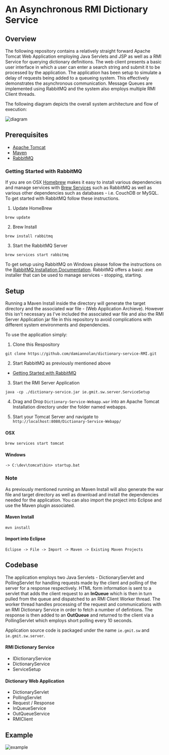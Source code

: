 # An Asynchronous RMI Dictionary Service

## Overview

The following repository contains a relatively straight forward Apache Tomcat Web Application employing Java Servlets and JSP as well as a RMI Service for querying dictionary definitions. 
The web client presents a basic user interface in which a user can enter a search string and submit it to be processed by the application. The application has been setup to simulate a delay of requests being added to a queueing system. This effectively demonstrates the asynchronous communication. Message Queues are implemented using RabbitMQ and the system also employs multiple RMI Client threads.

The following diagram depicts the overall system architecture and flow of execution:

![diagram](https://i.imgur.com/0KsUbvT.png)

## Prerequisites

- [Apache Tomcat](http://tomcat.apache.org/)
- [Maven](https://maven.apache.org/)
- [RabbitMQ](https://www.rabbitmq.com/)

### Getting Started with RabbitMQ

If you are on OSX [Homebrew](https://brew.sh/) makes it easy to install various dependencies and manage services with [Brew Services](https://github.com/Homebrew/homebrew-services) such as RabbitMQ as well as various other dependencies such as databases - i.e. CouchDB or MySQL. To 
get started with RabbitMQ follow these instructions.

1. Update HomeBrew
```
brew update
```

2. Brew Install
```
brew install rabbitmq
```

3. Start the RabbitMQ Server
```
brew services start rabbitmq
```

To get setup using RabbitMQ on Windows please follow the instructions on the [RabbitMQ Installation Documentation](https://www.rabbitmq.com/install-windows.html). RabbitMQ offers a basic .exe installer that can be used to manage services - stopping, starting.

## Setup

Running a Maven Install inside the directory will generate the target directory and the associated war file - (Web Application Archieve). However this isn't necessary as I've included the associated war file and also the RMI Server Application jar file in this repository to avoid complications with different system environments and dependencies.

To use the application simply:

1. Clone this Respository
```
git clone https://github.com/damiannolan/dictionary-service-RMI.git
```

2. Start RabbitMQ as previously mentioned above

+ [Getting Started with RabbitMQ](#getting-started-with-rabbitmq)

3. Start the RMI Server Application
```
java -cp ./dictionary-service.jar ie.gmit.sw.server.ServiceSetup
```

4. Drag and Drop `Dictionary-Service-Webapp.war` into an Apache Tomcat Installation directory under the folder named webapps.

5. Start your Tomcat Server and navigate to `http://localhost:8080/Dictionary-Service-Webapp/`

#### OSX 
```
brew services start tomcat
```

#### Windows
```
-> C:\dev\tomcat\bin> startup.bat
```

### Note

As previously mentioned running an Maven Install will also generate the war file and target directory as well as download and install the dependencies needed for the application. You can also import the project into Eclipse and use the Maven plugin associated.

#### Maven Install
```
mvn install
```

#### Import into Eclipse
```
Eclipse -> File -> Import -> Maven -> Existing Maven Projects
```

## Codebase

The application employs two Java Servlets - DictionaryServlet and PollingServlet for handling requests made by the client and polling of the server for a response respectively. HTML form information is sent to a servlet that adds the client request to an **InQueue** which is then in turn pulled from the queue and dispatched to an RMI Client Worker thread. The worker thread handles processing of the request and communications with an RMI Dictionary Service in order to fetch a number of defintions. The response is then added to an **OutQueue** and returned to the client via a PollingServlet which employs short polling every 10 seconds.

Application source code is packaged under the name `ie.gmit.sw` and `ie.gmit.sw.server`.

#### RMI Dictionary Service

- IDictionaryService
- DictionaryService
- ServiceSetup

#### Dictionary Web Application

- DictionaryServlet
- PollingServlet
- Request / Response
- InQueueService
- OutQueueService
- RMIClient

## Example

![example](https://i.imgur.com/wmLOzY5.gif)

